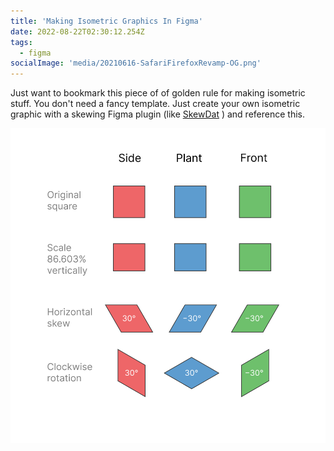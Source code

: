 ```yaml
---
title: 'Making Isometric Graphics In Figma'
date: 2022-08-22T02:30:12.254Z
tags:
  - figma
socialImage: 'media/20210616-SafariFirefoxRevamp-OG.png'
---
```


Just want to bookmark this piece of of golden rule for making isometric stuff. You don't need a fancy template. Just create your own isometric graphic with a skewing Figma plugin (like [SkewDat](https://www.figma.com/community/plugin/741472919529947576/SkewDat) ) and reference this. 

![](media/isometric_instructions_1.png)